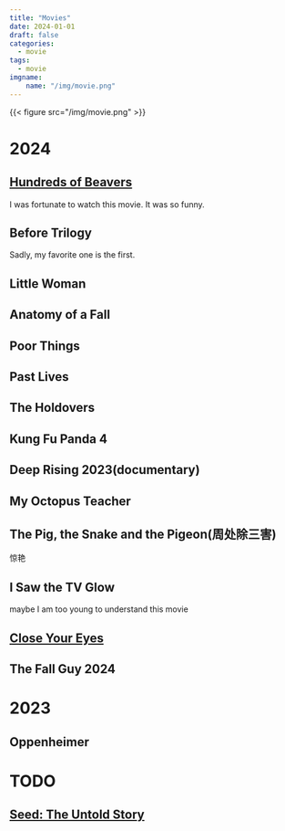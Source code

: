 ```yaml
---
title: "Movies"
date: 2024-01-01
draft: false
categories:
  - movie
tags:
  - movie 
imgname:
    name: "/img/movie.png"
---
```

{{< figure src="/img/movie.png" >}}

# 2024
## [Hundreds of Beavers](https://www.hundredsofbeavers.com/synopsis/)
I was fortunate to watch this movie. It was so funny.
## Before Trilogy
Sadly, my favorite one is the first.
## Little Woman
## Anatomy of a Fall
## Poor Things 
## Past Lives
## The Holdovers
## Kung Fu Panda 4
## Deep Rising 2023(documentary)
## My Octopus Teacher
## The Pig, the Snake and the Pigeon(周处除三害)
惊艳
## I Saw the TV Glow
maybe I am too young to understand this movie
## [Close Your Eyes](https://www.imdb.com/title/tt21284358/)
## The Fall Guy 2024

# 2023
## Oppenheimer

# TODO
## [Seed: The Untold Story](https://www.youtube.com/watch?v=vKyC5b6u-f4&ab_channel=YouTubeMovies)
